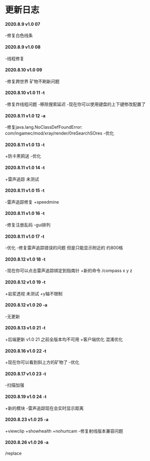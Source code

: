 # 更新日志

#### 2020.8.9 v1.0 07

-修复白色线条

#### 2020.8.9 v1.0 08

-线程修复

#### 2020.8.10 v1.0 09

-修复跨世界 矿物不刷新问题

#### 2020.8.10 v1.0 11 -t

-修复炸线程问题
-移除搜索延迟
-现在你可以使用键盘的上下键修改配置了

#### 2020.8.11 v1.0 12 -a

-修复java.lang.NoClassDefFoundError: com/ingamec/mod/xray/render/0reSearchSOres
-优化

#### 2020.8.11 v1.0 13 -t

+防卡黑鸦送
-优化

#### 2020.8.11 v1.0 14 -t

+雷声追踪 未测试

#### 2020.8.11 v1.0 15 -t

-雷声追踪修复
+speedmine

#### 2020.8.11 v1.0 16 -t

-修复注册乱码
-gui排列

#### 2020.8.11 v1.0 17 -t

-优化
-修复雷声追踪错误的问题 但是只能显示附近的 约800格

#### 2020.8.12 v1.0 18 -t

-现在你可以点击雷声追踪绑定到指南针
+新的命令 /compass x y z

#### 2020.8.12 v1.0 19 -t

+岩浆透视 未测试
+y轴不限制

#### 2020.8.12 v1.0 20 -a

-无更新

#### 2020.8.13 v1.0 21 -t

+后端更新 v1.0 21 之前全版本均不可用
+客户端优化 混淆优化

#### 2020.8.16 v1.0 22 -t

+现在你可以看到斜上方的矿物了
-优化

#### 2020.8.17 v1.0 23 -t

-扫描加强

#### 2020.8.19 v1.0 24 -t

+新的模块
-雷声追踪现在会实时显示距离

#### 2020.8.23 v1.0 25 -a

+viewclip
+showhealth
+nohurtcam
-修复射线版本兼容问题


#### 2020.8.26 v1.0 26 -a

/replace
